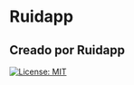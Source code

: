 # Ruidapp

## Creado por Ruidapp

[![License: MIT](https://img.shields.io/badge/License-MIT-blue.svg)](https://opensource.org/licenses/MIT)
